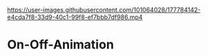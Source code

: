 

https://user-images.githubusercontent.com/101064028/177784142-e4cda7f8-33d9-40c1-99f8-ef7bbb7df986.mp4

# On-Off-Animation
